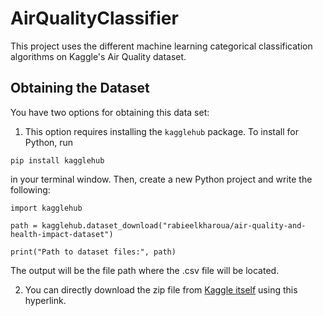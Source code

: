 # AirQualityClassifier

This project uses the different machine learning categorical classification algorithms on Kaggle's Air Quality dataset.

## Obtaining the Dataset

You have two options for obtaining this data set:

1. This option requires installing the `kagglehub` package. To install for Python, run

`pip install kagglehub`

in your terminal window. Then, create a new Python project and write the following:

```
import kagglehub

path = kagglehub.dataset_download("rabieelkharoua/air-quality-and-health-impact-dataset")

print("Path to dataset files:", path)
```

The output will be the file path where the .csv file will be located.

2. You can directly download the zip file from [Kaggle itself](https://www.kaggle.com/datasets/rabieelkharoua/air-quality-and-health-impact-dataset/data) using this hyperlink.
